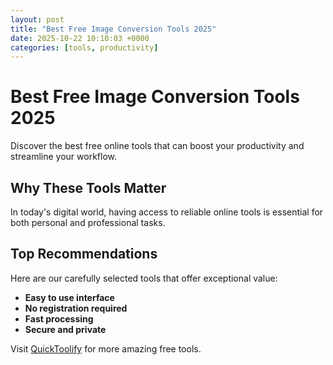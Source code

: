 ```yaml
---
layout: post
title: "Best Free Image Conversion Tools 2025"
date: 2025-10-22 10:10:03 +0000
categories: [tools, productivity]
---
```


# Best Free Image Conversion Tools 2025

Discover the best free online tools that can boost your productivity and streamline your workflow.

## Why These Tools Matter

In today's digital world, having access to reliable online tools is essential for both personal and professional tasks.

## Top Recommendations

Here are our carefully selected tools that offer exceptional value:

- **Easy to use interface**
- **No registration required**
- **Fast processing**
- **Secure and private**

Visit [QuickToolify](https://quicktoolify.com) for more amazing free tools.
